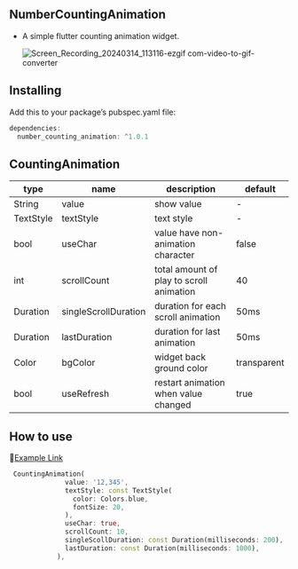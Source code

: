 ## NumberCountingAnimation

- A simple flutter counting animation widget.
    
    ![Screen_Recording_20240314_113116-ezgif com-video-to-gif-converter](https://github.com/Shik1266/CountingAnimation/assets/53571368/eb8b3042-f793-456f-987f-e8342029d5a1)
    

## Installing

Add this to your package’s pubspec.yaml file:

```kotlin
dependencies:
  number_counting_animation: ^1.0.1
```

## CountingAnimation

| type | name | description | default |
| --- | --- | --- | --- |
| String | value | show value | - |
| TextStyle | textStyle | text style | - |
| bool | useChar | value have non-animation character | false |
| int | scrollCount | total amount of play to scroll animation | 40 |
| Duration | singleScrollDuration | duration for each scroll animation | 50ms |
| Duration | lastDuration | duration for last animation | 50ms |
| Color | bgColor | widget back ground color | transparent |
| bool | useRefresh | restart animation when value changed | true |

## How to use

🔗[Example Link](https://pub.dev/packages/number_counting_animation/example)

```dart
 CountingAnimation(
              value: '12,345',
              textStyle: const TextStyle(
                color: Colors.blue,
                fontSize: 20,
              ),
              useChar: true,
              scrollCount: 10,
              singleScollDuration: const Duration(milliseconds: 200),
              lastDuration: const Duration(milliseconds: 1000),
            ),
```
